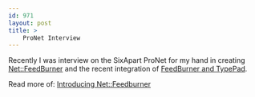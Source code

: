 ```yaml
---
id: 971
layout: post
title: >
    ProNet Interview
---
```


Recently I was interview on the SixApart ProNet for my hand in creating <a href="http://search.cpan.org/dist/Net-FeedBurner/">Net::FeedBurner</a> and the recent integration of <a href="http://www.sixapart.com/typepad/news/2006/06/typepad_and_feedburner.html">FeedBurner and TypePad</a>.

Read more of: <a href="http://www.sixapart.com/developers/projects/feedburner-module.html">Introducing Net::Feedburner</a>
